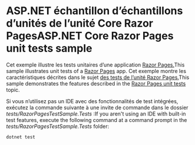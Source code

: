 # <a name="aspnet-core-razor-pages-unit-tests-sample"></a><span data-ttu-id="0da34-101">ASP.NET échantillon d’échantillons d’unités de l’unité Core Razor Pages</span><span class="sxs-lookup"><span data-stu-id="0da34-101">ASP.NET Core Razor Pages unit tests sample</span></span>

<span data-ttu-id="0da34-102">Cet exemple illustre les tests unitaires d’une application [Razor Pages.](https://docs.microsoft.com/aspnet/core/mvc/razor-pages)</span><span class="sxs-lookup"><span data-stu-id="0da34-102">This sample illustrates unit tests of a [Razor Pages](https://docs.microsoft.com/aspnet/core/mvc/razor-pages) app.</span></span> <span data-ttu-id="0da34-103">Cet exemple montre les caractéristiques décrites dans le sujet [des tests de l’unité Razor Pages.](https://docs.microsoft.com/aspnet/core/test/razor-pages-tests)</span><span class="sxs-lookup"><span data-stu-id="0da34-103">This sample demonstrates the features described in the [Razor Pages unit tests](https://docs.microsoft.com/aspnet/core/test/razor-pages-tests) topic.</span></span>

<span data-ttu-id="0da34-104">Si vous n’utilisez pas un IDE avec des fonctionnalités de test intégrées, exécutez la commande suivante à une invite de commande dans le dossier *tests/RazorPagesTestSample.Tests* :</span><span class="sxs-lookup"><span data-stu-id="0da34-104">If you aren't using an IDE with built-in test features, execute the following command at a command prompt in the *tests/RazorPagesTestSample.Tests* folder:</span></span>

```console
dotnet test
```
